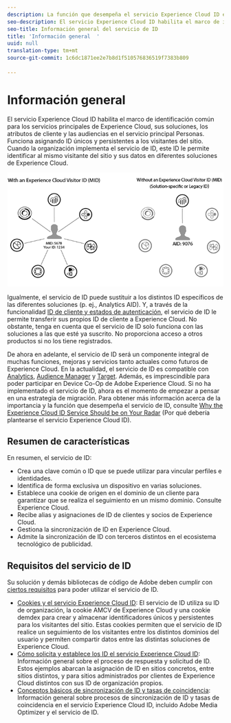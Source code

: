 ```yaml
---
description: La función que desempeña el servicio Experience Cloud ID en Adobe Experience Cloud.
seo-description: El servicio Experience Cloud ID habilita el marco de identificación común para los servicios principales de Experience Cloud, sus soluciones, los atributos de cliente y las audiencias en el servicio principal Personas.
seo-title: Información general del servicio de ID
title: 'Información general  '
uuid: null
translation-type: tm+mt
source-git-commit: 1c6dc1871ee2e7b8d1f510576836519f7383b809

---
```



# Información general  

El servicio Experience Cloud ID habilita el marco de identificación común para los servicios principales de Experience Cloud, sus soluciones, los atributos de cliente y las audiencias en el servicio principal Personas. Funciona asignando ID únicos y persistentes a los visitantes del sitio. Cuando la organización implementa el servicio de ID, este ID le permite identificar al mismo visitante del sitio y sus datos en diferentes soluciones de Experience Cloud.

![](assets/ecid.png)

Igualmente, el servicio de ID puede sustituir a los distintos ID específicos de las diferentes soluciones (p. ej., Analytics AID). Y, a través de la funcionalidad [ID de cliente y estados de autenticación](/help/mcvid-reference/mcvid-authenticated-state.md), el servicio de ID le permite transferir sus propios ID de cliente a Experience Cloud. No obstante, tenga en cuenta que el servicio de ID solo funciona con las soluciones a las que esté ya suscrito. No proporciona acceso a otros productos si no los tiene registrados.

De ahora en adelante, el servicio de ID será un componente integral de muchas funciones, mejoras y servicios tanto actuales como futuros de Experience Cloud. En la actualidad, el servicio de ID es compatible con [Analytics](http://www.adobe.com/marketing-cloud/web-analytics.html), [Audience Manager](http://www.adobe.com/marketing-cloud/data-management-platform.html) y [Target](http://www.adobe.com/marketing-cloud/testing-targeting.html). Además, es imprescindible para poder participar en Device Co-Op de Adobe Experience Cloud. Si no ha implementado el servicio de ID, ahora es el momento de empezar a pensar en una estrategia de migración. Para obtener más información acerca de la importancia y la función que desempeña el servicio de ID, consulte [Why the Experience Cloud ID Service Should be on Your Radar](http://blogs.adobe.com/digitalmarketing/analytics/why-new-adobe-marketing-cloud-id-service-should-be-on-your-radar/) (Por qué debería plantearse el servicio Experience Cloud ID).

## Resumen de características

En resumen, el servicio de ID:

* Crea una clave común o ID que se puede utilizar para vincular perfiles e identidades.
* Identifica de forma exclusiva un dispositivo en varias soluciones.
* Establece una cookie de origen en el dominio de un cliente para garantizar que se realiza el seguimiento en un mismo dominio. Consulte Experience Cloud.
* Recibe alias y asignaciones de ID de clientes y socios de Experience Cloud.
* Gestiona la sincronización de ID en Experience Cloud.
* Admite la sincronización de ID con terceros distintos en el ecosistema tecnológico de publicidad.

## Requisitos del servicio de ID

Su solución y demás bibliotecas de código de Adobe deben cumplir con [ciertos requisitos](/help/mcvid-reference/mcvid-requirements.md) para poder utilizar el servicio de ID.

* [Cookies y el servicio Experience Cloud ID](mcvid-cookies.md): El servicio de ID utiliza su ID de organización, la cookie AMCV de Experience Cloud y una cookie demdex para crear y almacenar identificadores únicos y persistentes para los visitantes del sitio. Estas cookies permiten que el servicio de ID realice un seguimiento de los visitantes entre los distintos dominios del usuario y permiten compartir datos entre las distintas soluciones de Experience Cloud.
* [Cómo solicita y establece los ID el servicio Experience Cloud ID](mcvid-id-request.md): Información general sobre el proceso de respuesta y solicitud de ID. Estos ejemplos abarcan la asignación de ID en sitios concretos, entre sitios distintos, y para sitios administrados por clientes de Experience Cloud distintos con sus ID de organización propios.
* [Conceptos básicos de sincronización de ID y tasas de coincidencia](mcvid-match-rates.md): Información general sobre procesos de sincronización de ID y tasas de coincidencia en el servicio Experience Cloud ID, incluido Adobe Media Optimizer y el servicio de ID.